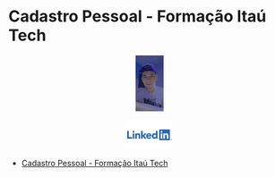 # Cadastro Pessoal - Formação Itaú Tech

<p style="text-align: center">
    <img alt= "Erike Rodrigues" src="img/erick.jpg" height="100px" />
</p>

<p style="text-align: center">
    <a href="https://www.linkedin.com/in/erike-rodrigues-b5b060213">
        <img alt="LinkedIn" src="img/linkedin.png" height="50px" />
    </a>
</p>

- [Cadastro Pessoal - Formação Itaú Tech](#cadastro-pessoal---formação-Itaú-tech)
